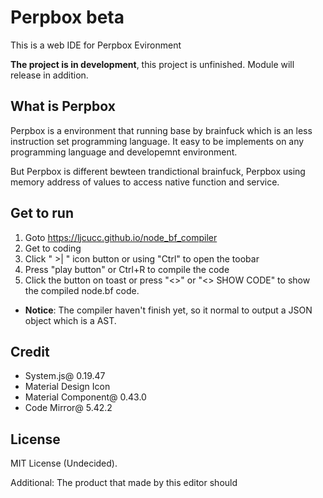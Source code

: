 # Perpbox beta

This is a web IDE for Perpbox Evironment

**The project is in development**, this project is unfinished.
Module will release in addition.

## What is Perpbox
Perpbox is a environment that running base by brainfuck which is an less instruction set programming language. It easy to be implements on any programming language and developemnt environment.

But Perpbox is different bewteen trandictional brainfuck, Perpbox using memory address of values to access native function and service.

## Get to run
1. Goto https://ljcucc.github.io/node_bf_compiler
2. Get to coding
3. Click " >| " icon button or using "Ctrl" to open the toobar
4. Press "play button" or Ctrl+R to compile the code
5. Click the button on toast or press "<>" or "<> SHOW CODE" to show the compiled node.bf code.

* **Notice**: The compiler haven't finish yet, so it normal to output a JSON object which is a AST.

## Credit
* System.js@ 0.19.47
* Material Design Icon
* Material Component@ 0.43.0
* Code Mirror@ 5.42.2

## License
MIT License (Undecided).

Additional:
The product that made by this editor should